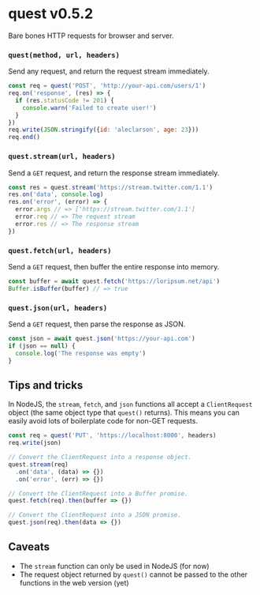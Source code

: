 
# quest v0.5.2

Bare bones HTTP requests for browser and server.

### `quest(method, url, headers)`

Send any request, and return the request stream immediately.

```js
const req = quest('POST', 'http://your-api.com/users/1')
req.on('response', (res) => {
  if (res.statusCode != 201) {
    console.warn('Failed to create user!')
  }
})
req.write(JSON.stringify({id: 'aleclarson', age: 23}))
req.end()
```

### `quest.stream(url, headers)`

Send a `GET` request, and return the response stream immediately.

```js
const res = quest.stream('https://stream.twitter.com/1.1')
res.on('data', console.log)
res.on('error', (error) => {
  error.args // => ['https://stream.twitter.com/1.1']
  error.req // => The request stream
  error.res // => The response stream
})
```

### `quest.fetch(url, headers)`

Send a `GET` request, then buffer the entire response into memory.

```js
const buffer = await quest.fetch('https://loripsum.net/api')
Buffer.isBuffer(buffer) // => true
```

### `quest.json(url, headers)`

Send a `GET` request, then parse the response as JSON.

```js
const json = await quest.json('https://your-api.com')
if (json == null) {
  console.log('The response was empty')
}
```

## Tips and tricks

In NodeJS, the `stream`, `fetch`, and `json` functions all accept a `ClientRequest` object (the same object type that `quest()` returns). This means you can easily avoid lots of boilerplate code for non-GET requests.

```js
const req = quest('PUT', 'https://localhost:8000', headers)
req.write(json)

// Convert the ClientRequest into a response object.
quest.stream(req)
  .on('data', (data) => {})
  .on('error', (err) => {})

// Convert the ClientRequest into a Buffer promise.
quest.fetch(req).then(buffer => {})

// Convert the ClientRequest into a JSON promise.
quest.json(req).then(data => {})
```

## Caveats

- The `stream` function can only be used in NodeJS (for now)
- The request object returned by `quest()` cannot be passed
  to the other functions in the web version (yet)

